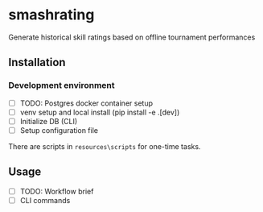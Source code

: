 # smashrating
Generate historical skill ratings based on offline tournament performances

## Installation

### Development environment

* [ ] TODO: Postgres docker container setup
* [ ] venv setup and local install (pip install -e .[dev])
* [ ] Initialize DB (CLI)
* [ ] Setup configuration file

There are scripts in `resources\scripts` for one-time tasks.

## Usage

* [ ] TODO: Workflow brief
* [ ] CLI commands
